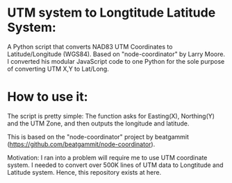 UTM system to Longtitude Latitude System:
===========

A Python script that converts NAD83 UTM Coordinates to Latitude/Longitude (WGS84).  Based on "node-coordinator" by Larry Moore.  I converted his modular JavaScript code to one Python for the sole purpose of converting UTM X,Y to Lat/Long. 

How to use it:
=====

The script is pretty simple: The function asks for Easting(X), Northing(Y) and the UTM Zone, and then outputs the longitude and latitude. 

This is based on the "node-coordinator" project by beatgammit (https://github.com/beatgammit/node-coordinator).

Motivation:
I ran into a problem will require me to use UTM coordinate system. I needed  to convert over 500K lines of UTM data to Longtitude and Latitude system. Hence, this repository exists at here.
